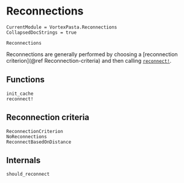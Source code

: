 # Reconnections

```@meta
CurrentModule = VortexPasta.Reconnections
CollapsedDocStrings = true
```

```@docs
Reconnections
```

Reconnections are generally performed by choosing a [reconnection criterion](@ref Reconnection-criteria) and then calling [`reconnect!`](@ref).

## Functions

```@docs
init_cache
reconnect!
```

## Reconnection criteria

```@docs
ReconnectionCriterion
NoReconnections
ReconnectBasedOnDistance
```

## Internals

```@docs
should_reconnect
```
